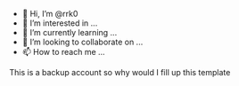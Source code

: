 - 👋 Hi, I’m @rrk0
- 👀 I’m interested in ...
- 🌱 I’m currently learning ...
- 💞️ I’m looking to collaborate on ...
- 📫 How to reach me ...

This is a backup account so why would I fill up this template
